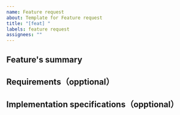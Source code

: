 ```yaml
---
name: Feature request
about: Template for Feature request
title: "[feat] "
labels: feature request
assignees: ""
---
```


## Feature's summary

## Requirements（opptional）

## Implementation specifications（opptional）
